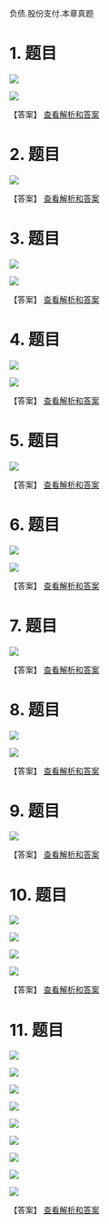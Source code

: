 负债.股份支付.本章真题

# 1. 题目

![](media/92cada9edd0217a75781544b65d39931.png)

![](media/b4043031097cfffe1b7ded4eef2382bc.png)

【答案】
[查看解析和答案](media/f2ed29f1fb50fd7a056a0a1b529cbf78.png.md)
# 2. 题目

![](media/50d7e836f552ee7a2e446a44bec95e26.png)

【答案】
[查看解析和答案](media/0006798c02c62e2d475fdf1e8b40f791.png.md)
# 3. 题目

![](media/453e2ff2300f90fb1f602fbeaebbcdfa.png)

![](media/921760b15c35ad4c81a282a03d5a3d17.png)

【答案】
[查看解析和答案](media/023d43d943734551e9416e1311f9f35a.png.md)
# 4. 题目

![](media/64ae2c231db5c8320552586c9c3f4cd4.png)

![](media/c1885b961a7210963ebe8d62a512cc40.png)

【答案】
[查看解析和答案](media/d409fb61c7b8972a66b5a784042a5a2e.png.md)
# 5. 题目

![](media/ac0495d8b3dd4f37aa1c9a3de73e2e4b.png)

【答案】
[查看解析和答案](media/fc6762c6bd38a44ee601316878955c77.png.md)
# 6. 题目

![](media/61d31deac67cda004c60144405e06ce8.png)

![](media/20b74f7a79ce1a3f587f9db60908cf1f.png)

【答案】
[查看解析和答案](media/d6cdff0c8ff76d25ebb1d6c0af628472.png.md)
# 7. 题目

![](media/b0749433c5cef8ca503aa566ade4cf15.png)

【答案】
[查看解析和答案](media/eef6927137a8429bcc696e1f3d9720a7.png.md)
# 8. 题目

![](media/3be8fa41b182ac53026c77db15120d03.png)

![](media/b5078092aecd357f4a849f15aac4a5db.png)

【答案】
[查看解析和答案](media/24f12ff44737a424b6a4e655d248c80a.png.md)
# 9. 题目

![](media/d1cecd7525fb69ddc5d17a78de944716.png)

【答案】
[查看解析和答案](media/7c9c230a4636c8e06ea0d2f5d8ffb957.png.md)
# 10. 题目

![](media/eb106d71526e7eb9663339da24a2798c.png)

![](media/028d3507e4e16eb1cb09bf7198e0feb8.png)

![](media/b11074bbe65a749ae87a9422d3fab490.png)

![](media/dc83984278c87c237cf4660fee093c8b.png)

【答案】
[查看解析和答案](media/3fb423b7963358f774e96a37c2fffb80.png.md)
# 11. 题目

![](media/6bbda5162e974fa16f2ef768f0e3062f.png)

![](media/14d956e8332e08230ce436d28768ca8b.png)

![](media/d7a55dac43ba9a1033f0969ac403db2d.png)

![](media/25d17014d0e927a489c1a0cb90553001.png)

![](media/346dbd155a9a0527de4c3ee553b2cd76.png)

![](media/1bdd9e7140cd466ce31dcb3d59c88a67.png)

![](media/ba963c3a40ed14f987a585c9366ec43e.png)

![](media/c36869c36873ce1b0faf7297ecf11405.png)

![](media/eb64c4337561465495e1c437c12a1b54.png)

【答案】
[查看解析和答案](media/7e8677d8105b5940cf3abc2eadd5b537.png.md)

